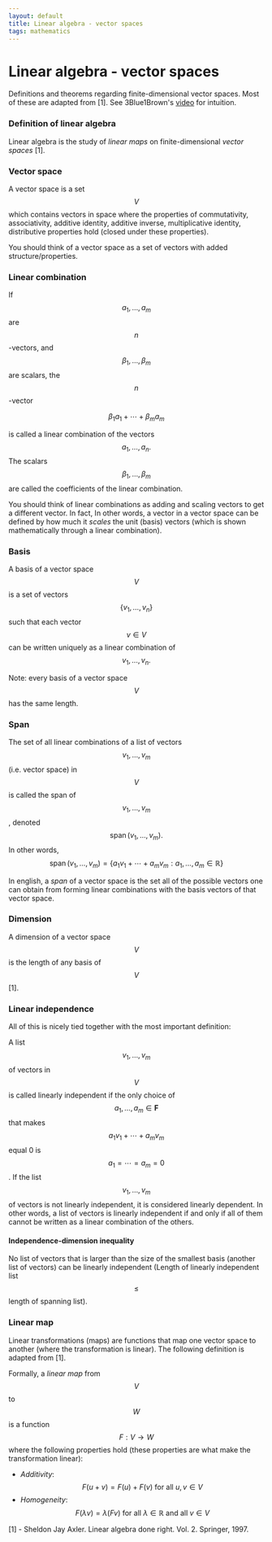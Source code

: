 ```yaml
---
layout: default
title: Linear algebra - vector spaces 
tags: mathematics
---
```


# Linear algebra - vector spaces

Definitions and theorems regarding finite-dimensional vector spaces. Most of these are adapted from [1]. See 3Blue1Brown's [video](https://www.youtube.com/watch?v=k7RM-ot2NWY) for intuition. 
 

 ### Definition of linear algebra
 
 Linear algebra is the study of *linear maps* on finite-dimensional *vector spaces* [1].
  
  ### Vector space
  
  A vector space is a set $$V$$ which contains vectors in space where the properties of commutativity, associativity, additive identity, additive inverse, multiplicative identity, distributive properties hold (closed under these properties).   
  

You should think of a vector space as a set of vectors with added structure/properties. 


  ### Linear combination 
  
  If $$a_{1}, \ldots, a_{m}$$ are $$n$$-vectors, and $$\beta_{1}, \ldots, \beta_{m}$$ are scalars, the $$n$$-vector

$$
\beta_{1} a_{1}+\cdots+\beta_{m} a_{m}
$$

is called a linear combination of the vectors $$a_{1}, \ldots, a_{n}.$$ The scalars $$\beta_{1}, \ldots, \beta_{m}$$ are called the coefficients of the linear combination. 


You should think of linear combinations as adding and scaling vectors to get a different vector. In fact, In other words, a vector in a vector space can be defined by how much it *scales* the unit (basis) vectors (which is shown mathematically through a linear combination). 


  ### Basis
  A basis of a vector space $$V$$ is a set of vectors $$\left\{v_{1}, \ldots, v_{n}\right\}$$ such that each vector $$v \in V$$ can be written uniquely as a linear combination of $$v_{1}, \ldots, v_{n}.$$ 
  

Note: every basis of a vector space $$V$$ has the same length. 


  ### Span
  
  The set of all linear combinations of a list of vectors $$v_{1}, \ldots, v_{m}$$ (i.e. vector space) in $$V$$ is called the span of $$v_{1}, \ldots, v_{m}$$, denoted $$\operatorname{span}(\left.v_{1}, \ldots, v_{m}\right).$$ In other words,
$$
\operatorname{span}\left(v_{1}, \ldots, v_{m}\right)=\left\{a_{1} v_{1}+\cdots+a_{m} v_{m}: a_{1}, \ldots, a_{m} \in \mathbb{R}\right\}
$$  

In english, a *span* of a vector space is the set all of the possible
vectors one can obtain from forming linear combinations with the basis vectors of that vector space. 


  ### Dimension 
  A dimension of a vector space $$V$$ is the length of any basis of $$V$$ [1]. 
  


  ### Linear independence 
  
  All of this is nicely tied together with the most important definition: 
  
  A list $$v_{1}, \ldots, v_{m}$$ of vectors in $$V$$ is called linearly independent if the only choice of $$a_{1}, \ldots, a_{m} \in \mathbf{F}$$ that makes $$a_{1} v_{1}+\cdots+a_{m} v_{m}$$ equal 0 is $$a_{1}=\cdots=a_{m}=0$$. If the list $$v_{1}, \ldots, v_{m}$$ of vectors is not linearly independent, it is considered linearly dependent. In other words, a list of vectors is linearly independent if and only if all of them cannot be written as a linear combination of the others.  


  #### Independence-dimension inequality 
  No list of vectors that is larger than the size of the smallest basis (another list of vectors) can be linearly independent (Length of linearly independent list $$\leq$$ length of spanning list).



  ### Linear map 
  
  Linear transformations (maps) are functions that map one vector space to another (where the transformation is linear). The following definition is adapted from [1]. 

  Formally, a *linear map* from $$V$$ to $$W$$ is a function $$F: V \rightarrow W$$ where the following properties hold (these properties are what make the transformation linear): 
  - *Additivity*: 
  $$
  F(u+v)=F(u) + F(v) \text { for all } u, v \in V
  $$
  - *Homogeneity*: 
  $$
  F(\lambda v)=\lambda(F v) \text { for all } \lambda \in \mathbb{R} \text { and all } v \in V
  $$
  


[1] - Sheldon Jay Axler. Linear algebra done right. Vol. 2. Springer, 1997. 

